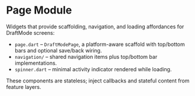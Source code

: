 # Page Module

Widgets that provide scaffolding, navigation, and loading affordances for
DraftMode screens:

- `page.dart` – `DraftModePage`, a platform-aware scaffold with top/bottom bars
  and optional save/back wiring.
- `navigation/` – shared navigation items plus top/bottom bar implementations.
- `spinner.dart` – minimal activity indicator rendered while loading.

These components are stateless; inject callbacks and stateful content from
feature layers.
